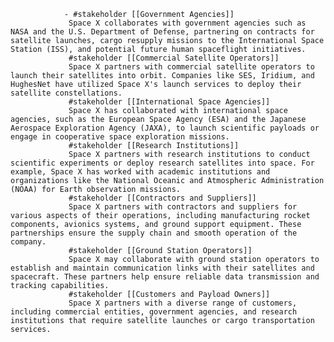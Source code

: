 				- #stakeholder [[Government Agencies]]
				 Space X collaborates with government agencies such as NASA and the U.S. Department of Defense, partnering on contracts for satellite launches, cargo resupply missions to the International Space Station (ISS), and potential future human spaceflight initiatives.
				 #stakeholder [[Commercial Satellite Operators]]
				 Space X partners with commercial satellite operators to launch their satellites into orbit. Companies like SES, Iridium, and HughesNet have utilized Space X's launch services to deploy their satellite constellations.
				 #stakeholder [[International Space Agencies]]
				 Space X has collaborated with international space agencies, such as the European Space Agency (ESA) and the Japanese Aerospace Exploration Agency (JAXA), to launch scientific payloads or engage in cooperative space exploration missions.
				 #stakeholder [[Research Institutions]]
				 Space X partners with research institutions to conduct scientific experiments or deploy research satellites into space. For example, Space X has worked with academic institutions and organizations like the National Oceanic and Atmospheric Administration (NOAA) for Earth observation missions.
				 #stakeholder [[Contractors and Suppliers]]
				 Space X partners with contractors and suppliers for various aspects of their operations, including manufacturing rocket components, avionics systems, and ground support equipment. These partnerships ensure the supply chain and smooth operation of the company.
				 #stakeholder [[Ground Station Operators]]
				 Space X may collaborate with ground station operators to establish and maintain communication links with their satellites and spacecraft. These partners help ensure reliable data transmission and tracking capabilities.
				 #stakeholder [[Customers and Payload Owners]]
				 Space X partners with a diverse range of customers, including commercial entities, government agencies, and research institutions that require satellite launches or cargo transportation services.




